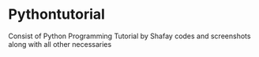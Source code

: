 # Pythontutorial
Consist of Python Programming Tutorial by Shafay codes and screenshots along with all other necessaries
